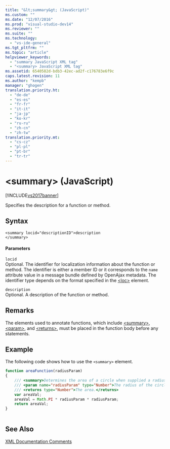 ```yaml
---
title: "&lt;summary&gt; (JavaScript)"
ms.custom: ""
ms.date: "12/07/2016"
ms.prod: "visual-studio-dev14"
ms.reviewer: ""
ms.suite: ""
ms.technology: 
  - "vs-ide-general"
ms.tgt_pltfrm: ""
ms.topic: "article"
helpviewer_keywords: 
  - "summary JavaScript XML tag"
  - "<summary> JavaScript XML tag"
ms.assetid: 6540582d-bdb3-42ec-ad2f-c176783e6f9c
caps.latest.revision: 11
ms.author: "kempb"
manager: "ghogen"
translation.priority.ht: 
  - "de-de"
  - "es-es"
  - "fr-fr"
  - "it-it"
  - "ja-jp"
  - "ko-kr"
  - "ru-ru"
  - "zh-cn"
  - "zh-tw"
translation.priority.mt: 
  - "cs-cz"
  - "pl-pl"
  - "pt-br"
  - "tr-tr"
---
```

# &lt;summary&gt; (JavaScript)
[!INCLUDE[vs2017banner](../code-quality/includes/vs2017banner.md)]

Specifies the description for a function or method.  
  
## Syntax  
  
```  
<summary locid="descriptionID">description  
</summary>  
```  
  
#### Parameters  
 `locid`  
 Optional. The identifier for localization information about the function or method. The identifier is either a member ID or it corresponds to the `name` attribute value in a message bundle defined by OpenAjax metadata. The identifier type depends on the format specified in the [\<loc>](../ide/-loc---javascript-.md) element.  
  
 `description`  
 Optional. A description of the function or method.  
  
## Remarks  
 The elements used to annotate functions, which include [\<summary>](../ide/-summary---javascript-.md), [\<param>](../ide/-param---javascript-.md), and [\<returns>](../ide/-returns---javascript-.md), must be placed in the function body before any statements.  
  
## Example  
 The following code shows how to use the `<summary>` element.  
  
```javascript  
function areaFunction(radiusParam)  
{  
    /// <summary>Determines the area of a circle when supplied a radius parameter.</summary>  
    /// <param name="radiusParam" type="Number">The radius of the circle.</param>  
    /// <returns type="Number">The area.</returns>  
    var areaVal;  
    areaVal = Math.PI * radiusParam * radiusParam;  
    return areaVal;  
}  
  
```  
  
## See Also  
 [XML Documentation Comments](../ide/xml-documentation-comments--javascript-.md)